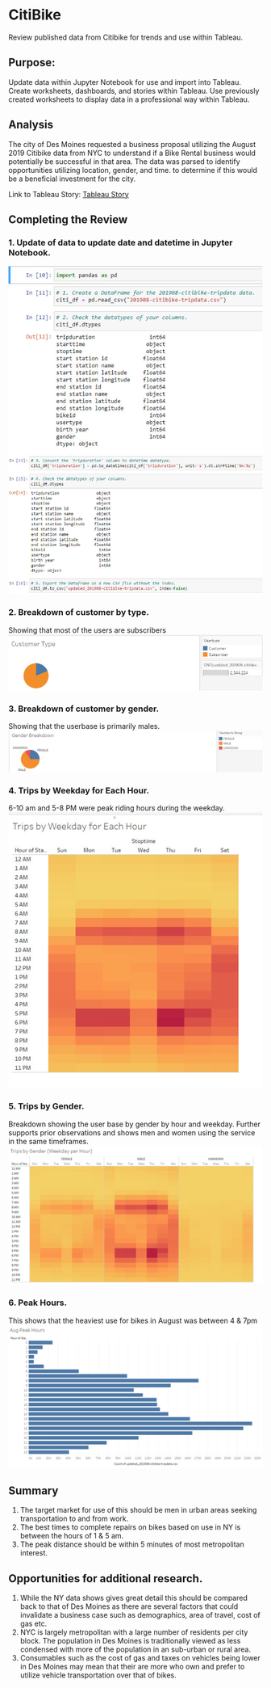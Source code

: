 # CitiBike
Review published data from Citibike for trends and use within Tableau.

## Purpose:
Update data within Jupyter Notebook for use and import into Tableau.
Create worksheets, dashboards, and stories within Tableau.
Use previously created worksheets to display data in a professional way within Tableau.

## Analysis
The city of Des Moines requested a business proposal utilizing the August 2019 Citibike data from NYC to understand if a Bike Rental business would potentially be successful in that area.  The data was parsed to identify opportunities utilizing location, gender, and time.  to determine if this would be a beneficial investment for the city.

Link to Tableau Story:
[Tableau Story](https://public.tableau.com/views/modulework_16558530572450/CitiBikeReview?:language=en-US&publish=yes&:display_count=n&:origin=viz_share_link)

## Completing the Review
### 1. Update of data to update date and datetime in Jupyter Notebook.
![Image1](/Images/JP1.png)
![Image2](/Images/JP2.png)

### 2. Breakdown of customer by type.
Showing that most of the users are subscribers
![Image3](/Images/CMType.png)

### 3. Breakdown of customer by gender.
Showing that the userbase is primarily males.
![Image4](/Images/Gender.png)

### 4. Trips by Weekday for Each Hour.  
6-10 am and 5-8 PM were peak riding hours during the weekday.
![Image5](/Images/Trip1.png)

### 5. Trips by Gender. 
Breakdown showing the user base by gender by hour and weekday.  Further supports prior observations and shows men and women using the service in the same timeframes.
![Image6](/Images/TripGend.png)

### 6. Peak Hours.
This shows that the heaviest use for bikes in August was between 4 & 7pm
![Image7](/Images/PkHrs.png)


## Summary
1. The target market for use of this should be men in urban areas seeking transportation to and from work.
2. The best times to complete repairs on bikes based on use in NY is between the hours of 1 & 5 am.
3. The peak distance should be within 5 minutes of most metropolitan interest.

## Opportunities for additional research.
1. While the NY data shows gives great detail this should be compared back to that of Des Moines as there are several factors that could invalidate a business case such as demographics, area of travel, cost of gas etc.
2. NYC is largely metropolitan with a large number of residents per city block. The population in Des Moines is traditionally viewed as less condensed with more of the population in an sub-urban or rural area.  
3. Consumables such as the cost of gas and taxes on vehicles being lower in Des Moines may mean that their are more who own and prefer to utilize vehicle transportation over that of bikes.
